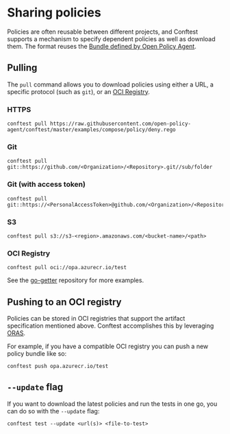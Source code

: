 # Sharing policies

Policies are often reusable between different projects, and Conftest supports a mechanism to specify dependent policies as well as download them. The format reuses the [Bundle defined by Open Policy Agent](https://www.openpolicyagent.org/docs/latest/bundles).

## Pulling

The `pull` command allows you to download policies using either a URL, a specific protocol (such as `git`), or an [OCI Registry](https://stevelasker.blog/2019/01/25/cloud-native-artifact-stores-evolve-from-container-registries/).

### HTTPS

```console
conftest pull https://raw.githubusercontent.com/open-policy-agent/conftest/master/examples/compose/policy/deny.rego
```

### Git

```console
conftest pull git::https://github.com/<Organization>/<Repository>.git//sub/folder
```

### Git (with access token)

```console
conftest pull git::https://<PersonalAccessToken>@github.com/<Organization>/<Repository>.git//sub/folder
```

### S3
```console
conftest pull s3://s3-<region>.amazonaws.com/<bucket-name>/<path>
```

### OCI Registry

```console
conftest pull oci://opa.azurecr.io/test
```

See the [go-getter](https://github.com/hashicorp/go-getter) repository for more examples.

## Pushing to an OCI registry

Policies can be stored in OCI registries that support the artifact specification mentioned above. Conftest accomplishes this by leveraging [ORAS](https://github.com/oras-project/oras-go).

For example, if you have a compatible OCI registry you can push a new policy bundle like so:

```console
conftest push opa.azurecr.io/test
```

## `--update` flag

If you want to download the latest policies and run the tests in one go, you can do so with the `--update` flag:

```console
conftest test --update <url(s)> <file-to-test>
```

